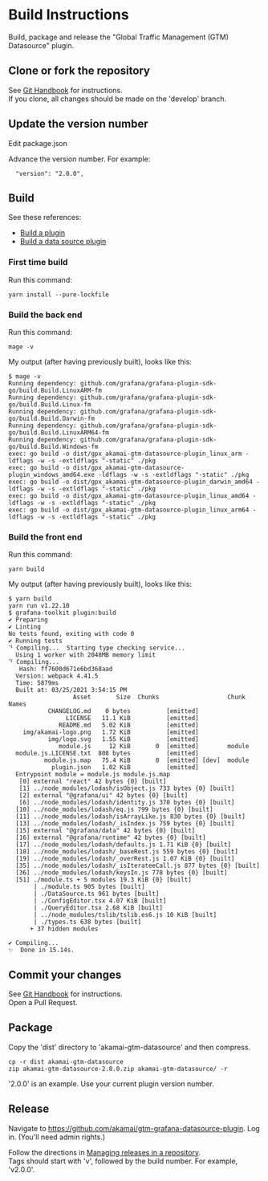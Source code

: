 # Build Instructions
Build, package and release the "Global Traffic Management (GTM) Datasource" plugin.

## Clone or fork the repository
See [Git Handbook](https://guides.github.com/introduction/git-handbook/) for instructions.  
If you clone, all changes should be made on the 'develop' branch.

## Update the version number
Edit package.json

Advance the version number.  For example:
```
  "version": "2.0.0",
```

## Build
See these references:  
* [Build a plugin](https://grafana.com/docs/grafana/latest/developers/plugins/)
* [Build a data source plugin](https://grafana.com/tutorials/build-a-data-source-plugin/)

### First time build
Run this command:
```
yarn install --pure-lockfile
```

### Build the back end
Run this command:
```
mage -v
```

My output (after having previously built), looks like this:
```
$ mage -v
Running dependency: github.com/grafana/grafana-plugin-sdk-go/build.Build.LinuxARM-fm
Running dependency: github.com/grafana/grafana-plugin-sdk-go/build.Build.Linux-fm
Running dependency: github.com/grafana/grafana-plugin-sdk-go/build.Build.Darwin-fm
Running dependency: github.com/grafana/grafana-plugin-sdk-go/build.Build.LinuxARM64-fm
Running dependency: github.com/grafana/grafana-plugin-sdk-go/build.Build.Windows-fm
exec: go build -o dist/gpx_akamai-gtm-datasource-plugin_linux_arm -ldflags -w -s -extldflags "-static" ./pkg
exec: go build -o dist/gpx_akamai-gtm-datasource-plugin_windows_amd64.exe -ldflags -w -s -extldflags "-static" ./pkg
exec: go build -o dist/gpx_akamai-gtm-datasource-plugin_darwin_amd64 -ldflags -w -s -extldflags "-static" ./pkg
exec: go build -o dist/gpx_akamai-gtm-datasource-plugin_linux_amd64 -ldflags -w -s -extldflags "-static" ./pkg
exec: go build -o dist/gpx_akamai-gtm-datasource-plugin_linux_arm64 -ldflags -w -s -extldflags "-static" ./pkg
```

### Build the front end
Run this command:
```
yarn build
```

My output (after having previously built), looks like this:
```
$ yarn build
yarn run v1.22.10
$ grafana-toolkit plugin:build
✔ Preparing
✔ Linting
No tests found, exiting with code 0
✔ Running tests
⠙ Compiling...  Starting type checking service...
  Using 1 worker with 2048MB memory limit
⠙ Compiling...  
   Hash: ff7600d671e6bd368aad
  Version: webpack 4.41.5
  Time: 5879ms
  Built at: 03/25/2021 3:54:15 PM
                  Asset       Size  Chunks                   Chunk Names
           CHANGELOG.md    0 bytes          [emitted]        
                LICENSE   11.1 KiB          [emitted]        
              README.md   5.02 KiB          [emitted]        
    img/akamai-logo.png   1.72 KiB          [emitted]        
           img/logo.svg   1.55 KiB          [emitted]        
              module.js     12 KiB       0  [emitted]        module
  module.js.LICENSE.txt  808 bytes          [emitted]        
          module.js.map   75.4 KiB       0  [emitted] [dev]  module
            plugin.json   1.02 KiB          [emitted]        
  Entrypoint module = module.js module.js.map
   [0] external "react" 42 bytes {0} [built]
   [1] ../node_modules/lodash/isObject.js 733 bytes {0} [built]
   [2] external "@grafana/ui" 42 bytes {0} [built]
   [6] ../node_modules/lodash/identity.js 370 bytes {0} [built]
  [10] ../node_modules/lodash/eq.js 799 bytes {0} [built]
  [11] ../node_modules/lodash/isArrayLike.js 830 bytes {0} [built]
  [13] ../node_modules/lodash/_isIndex.js 759 bytes {0} [built]
  [15] external "@grafana/data" 42 bytes {0} [built]
  [16] external "@grafana/runtime" 42 bytes {0} [built]
  [17] ../node_modules/lodash/defaults.js 1.71 KiB {0} [built]
  [18] ../node_modules/lodash/_baseRest.js 559 bytes {0} [built]
  [19] ../node_modules/lodash/_overRest.js 1.07 KiB {0} [built]
  [35] ../node_modules/lodash/_isIterateeCall.js 877 bytes {0} [built]
  [36] ../node_modules/lodash/keysIn.js 778 bytes {0} [built]
  [51] ./module.ts + 5 modules 19.3 KiB {0} [built]
       | ./module.ts 905 bytes [built]
       | ./DataSource.ts 961 bytes [built]
       | ./ConfigEditor.tsx 4.07 KiB [built]
       | ./QueryEditor.tsx 2.68 KiB [built]
       | ../node_modules/tslib/tslib.es6.js 10 KiB [built]
       | ./types.ts 638 bytes [built]
      + 37 hidden modules 
  
✔ Compiling...
✨  Done in 15.14s.
```

## Commit your changes 
See [Git Handbook](https://guides.github.com/introduction/git-handbook/) for instructions.  
Open a Pull Request.

## Package
Copy the 'dist' directory to 'akamai-gtm-datasource' and then compress.
```
cp -r dist akamai-gtm-datasource
zip akamai-gtm-datasource-2.0.0.zip akamai-gtm-datasource/ -r
```
'2.0.0' is an example. Use your current plugin version number.

## Release
Navigate to https://github.com/akamai/gtm-grafana-datasource-plugin.
Log in. (You'll need admin rights.)

Follow the directions in [Managing releases in a repository](https://docs.github.com/en/github/administering-a-repository/managing-releases-in-a-repository).  
Tags should start with 'v', followed by the build number.  For example, 'v2.0.0'.  

